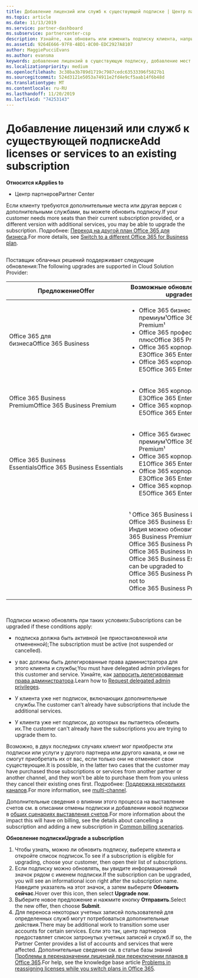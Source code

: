 ```yaml
---
title: Добавление лицензий или служб к существующей подписке | Центр партнеров
ms.topic: article
ms.date: 11/13/2019
ms.service: partner-dashboard
ms.subservice: partnercenter-csp
description: Узнайте, как обновить или изменить подписку клиента, например добавить дополнительные лицензии или рабочие места или перейти на другую версию с другими службами.
ms.assetid: 9264E666-97F8-48D1-8C00-EDC2927A8107
author: MaggiePucciEvans
ms.author: evansma
keywords: добавление лицензий в существующую подписку, добавление мест для существующей подписки, изменение подписки, изменить подписку, приобретение дополнительных лицензий для клиента
ms.localizationpriority: medium
ms.openlocfilehash: 3c38ba3b789d1719c7987cedc63533396f5827b1
ms.sourcegitcommit: 524d3121e5053a74911e2fd4e9cf5aab14f6b48d
ms.translationtype: MT
ms.contentlocale: ru-RU
ms.lasthandoff: 11/20/2019
ms.locfileid: "74253143"
---
```

# <a name="add-licenses-or-services-to-an-existing-subscription"></a><span data-ttu-id="a26dd-104">Добавление лицензий или служб к существующей подписке</span><span class="sxs-lookup"><span data-stu-id="a26dd-104">Add licenses or services to an existing subscription</span></span>

<span data-ttu-id="a26dd-105">**Относится к**</span><span class="sxs-lookup"><span data-stu-id="a26dd-105">**Applies to**</span></span>

-  <span data-ttu-id="a26dd-106">Центр партнеров</span><span class="sxs-lookup"><span data-stu-id="a26dd-106">Partner Center</span></span>

<span data-ttu-id="a26dd-107">Если клиенту требуются дополнительные места или другая версия с дополнительными службами, вы можете обновить подписку.</span><span class="sxs-lookup"><span data-stu-id="a26dd-107">If your customer needs more seats than their current subscription provided, or a different version with additional services, you may be able to upgrade the subscription.</span></span> <span data-ttu-id="a26dd-108">Подробнее: [Переход на другой план Office 365 для бизнеса](https://go.microsoft.com/fwlink/p/?LinkId=723577).</span><span class="sxs-lookup"><span data-stu-id="a26dd-108">For more details, see [Switch to a different Office 365 for Business plan](https://go.microsoft.com/fwlink/p/?LinkId=723577).</span></span>

## <a href="" id="upgradesubscription"></a>


<span data-ttu-id="a26dd-109">Поставщик облачных решений поддерживает следующие обновления:</span><span class="sxs-lookup"><span data-stu-id="a26dd-109">The following upgrades are supported in Cloud Solution Provider:</span></span>

<table>
<colgroup>
<col width="50%" />
<col width="50%" />
</colgroup>
<thead>
<tr class="header">
<th><span data-ttu-id="a26dd-110">Предложение</span><span class="sxs-lookup"><span data-stu-id="a26dd-110">Offer</span></span></th>
<th><span data-ttu-id="a26dd-111">Возможные обновления</span><span class="sxs-lookup"><span data-stu-id="a26dd-111">Possible upgrades</span></span></th>
</tr>
</thead>
<tbody>
<tr class="odd">
<td><span data-ttu-id="a26dd-112">Office 365 для бизнеса</span><span class="sxs-lookup"><span data-stu-id="a26dd-112">Office 365 Business</span></span></td>
<td><ul>
<li><span data-ttu-id="a26dd-113">Office 365 бизнес премиум¹</span><span class="sxs-lookup"><span data-stu-id="a26dd-113">Office 365 Business Premium¹</span></span></li>
<li><span data-ttu-id="a26dd-114">Office 365 профессиональный плюс</span><span class="sxs-lookup"><span data-stu-id="a26dd-114">Office 365 ProPlus</span></span></li>
<li><span data-ttu-id="a26dd-115">Office 365 корпоративный E3</span><span class="sxs-lookup"><span data-stu-id="a26dd-115">Office 365 Enterprise E3</span></span></li>
<li><span data-ttu-id="a26dd-116">Office 365 корпоративный E5</span><span class="sxs-lookup"><span data-stu-id="a26dd-116">Office 365 Enterprise E5</span></span></li>
</ul></td>
</tr>
<tr class="even">
<td><span data-ttu-id="a26dd-117">Office 365 Business Premium</span><span class="sxs-lookup"><span data-stu-id="a26dd-117">Office 365 Business Premium</span></span></td>
<td><ul>
<li><span data-ttu-id="a26dd-118">Office 365 корпоративный E3</span><span class="sxs-lookup"><span data-stu-id="a26dd-118">Office 365 Enterprise E3</span></span></li>
<li><span data-ttu-id="a26dd-119">Office 365 корпоративный E5</span><span class="sxs-lookup"><span data-stu-id="a26dd-119">Office 365 Enterprise E5</span></span></li>
</ul></td>
</tr>
<tr class="odd">
<td><span data-ttu-id="a26dd-120">Office 365 Business Essentials</span><span class="sxs-lookup"><span data-stu-id="a26dd-120">Office 365 Business Essentials</span></span></td>
<td><ul>
<li><span data-ttu-id="a26dd-121">Office 365 бизнес премиум¹</span><span class="sxs-lookup"><span data-stu-id="a26dd-121">Office 365 Business Premium¹</span></span></li>
<li><span data-ttu-id="a26dd-122">Office 365 корпоративный E1</span><span class="sxs-lookup"><span data-stu-id="a26dd-122">Office 365 Enterprise E1</span></span></li>
<li><span data-ttu-id="a26dd-123">Office 365 корпоративный E3</span><span class="sxs-lookup"><span data-stu-id="a26dd-123">Office 365 Enterprise E3</span></span></li>
<li><span data-ttu-id="a26dd-124">Office 365 корпоративный E5</span><span class="sxs-lookup"><span data-stu-id="a26dd-124">Office 365 Enterprise E5</span></span></li>
</ul></td>
</tr>
<tr class="even">
<td></td>
<td><p><span data-ttu-id="a26dd-125">¹ Office 365 Business Индия и Office 365 Business Essentials Индия можно обновить до Office 365 Business Premium Индия, а не Office 365 Business Premium.</span><span class="sxs-lookup"><span data-stu-id="a26dd-125">¹ Office 365 Business India and Office 365 Business Essentials India can be upgraded to Office 365 Business Premium India, not to Office 365 Business Premium.</span></span></p></td>
</tr>
</tbody>
</table>

 

<span data-ttu-id="a26dd-126">Подписки можно обновлять при таких условиях:</span><span class="sxs-lookup"><span data-stu-id="a26dd-126">Subscriptions can be upgraded if these conditions apply:</span></span>

-   <span data-ttu-id="a26dd-127">подписка должна быть активной (не приостановленной или отмененной);</span><span class="sxs-lookup"><span data-stu-id="a26dd-127">The subscription must be active (not suspended or cancelled).</span></span>

-   <span data-ttu-id="a26dd-128">у вас должны быть делегированные права администратора для этого клиента и службы;</span><span class="sxs-lookup"><span data-stu-id="a26dd-128">You must have delegated admin privileges for this customer and service.</span></span> <span data-ttu-id="a26dd-129">Узнайте, как [запросить делегированные права администратора](request-a-relationship-with-a-customer.md).</span><span class="sxs-lookup"><span data-stu-id="a26dd-129">Learn how to [Request delegated admin privileges](request-a-relationship-with-a-customer.md).</span></span>

-   <span data-ttu-id="a26dd-130">У клиента уже нет подписок, включающих дополнительные службы.</span><span class="sxs-lookup"><span data-stu-id="a26dd-130">The customer can't already have subscriptions that include the additional services.</span></span>

-   <span data-ttu-id="a26dd-131">У клиента уже нет подписок, до которых вы пытаетесь обновить их.</span><span class="sxs-lookup"><span data-stu-id="a26dd-131">The customer can't already have the subscriptions you are trying to upgrade them to.</span></span>

<span data-ttu-id="a26dd-132">Возможно, в двух последних случаях клиент мог приобрести эти подписки или услуги у другого партнера или другого канала, и они не смогут приобретать их от вас, если только они не отменяют свои существующие.</span><span class="sxs-lookup"><span data-stu-id="a26dd-132">It is possible, in the latter two cases that the customer may have purchased those subscriptions or services from another partner or another channel, and they won't be able to purchase them from you unless they cancel their existing ones first.</span></span> <span data-ttu-id="a26dd-133">Подробнее: [Поддержка нескольких каналов](multichannel.md).</span><span class="sxs-lookup"><span data-stu-id="a26dd-133">For more information, see [multi-channel](multichannel.md).</span></span>

<span data-ttu-id="a26dd-134">Дополнительные сведения о влиянии этого процесса на выставление счетов см. в описании отмены подписки и добавлении новой подписки в [общих сценариях выставления счетов](common-billing-scenarios.md).</span><span class="sxs-lookup"><span data-stu-id="a26dd-134">For more information about the impact this will have on billing, see the details about cancelling a subscription and adding a new subscription in [Common billing scenarios](common-billing-scenarios.md).</span></span>

<span data-ttu-id="a26dd-135">**Обновление подписки**</span><span class="sxs-lookup"><span data-stu-id="a26dd-135">**Upgrade a subscription**</span></span>

1.  <span data-ttu-id="a26dd-136">Чтобы узнать, можно ли обновить подписку, выберите клиента и откройте список подписок.</span><span class="sxs-lookup"><span data-stu-id="a26dd-136">To see if a subscription is eligible for upgrading, choose your customer, then open their list of subscriptions.</span></span>
2.  <span data-ttu-id="a26dd-137">Если подписку можно обновлять, вы увидите информационный значок рядом с именем подписки.</span><span class="sxs-lookup"><span data-stu-id="a26dd-137">If the subscription can be upgraded, you will see an informational icon right after the subscription name.</span></span> <span data-ttu-id="a26dd-138">Наведите указатель на этот значок, а затем выберите **Обновить сейчас**.</span><span class="sxs-lookup"><span data-stu-id="a26dd-138">Hover over this icon, then select **Upgrade now**.</span></span>
3.  <span data-ttu-id="a26dd-139">Выберите новое предложение и нажмите кнопку **Отправить**.</span><span class="sxs-lookup"><span data-stu-id="a26dd-139">Select the new offer, then choose **Submit**.</span></span>
4.  <span data-ttu-id="a26dd-140">Для переноса некоторых учетных записей пользователей для определенных служб могут потребоваться дополнительные действия.</span><span class="sxs-lookup"><span data-stu-id="a26dd-140">There may be additional work to transition some user accounts for certain services.</span></span> <span data-ttu-id="a26dd-141">Если это так, центр партнеров предоставляет список затронутых учетных записей и служб.</span><span class="sxs-lookup"><span data-stu-id="a26dd-141">If so, the Partner Center provides a list of accounts and services that were affected.</span></span> <span data-ttu-id="a26dd-142">Дополнительные сведения см. в статье базы знаний [Проблемы в переназначении лицензий при переключении планов в Office 365](https://go.microsoft.com/fwlink/p/?LinkId=723576).</span><span class="sxs-lookup"><span data-stu-id="a26dd-142">For help, see the knowledge base article [Problems in reassigning licenses while you switch plans in Office 365](https://go.microsoft.com/fwlink/p/?LinkId=723576).</span></span>

 

 



